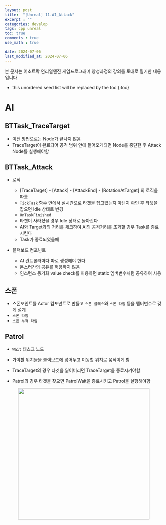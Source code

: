 ```yaml
---
layout: post
title:  "[Unreal] 11.AI_Attack"
excerpt : ""
categories: develop
tags: cpp unreal
toc: true
comments : true
use_math : true

date: 2024-07-06
last_modified_at: 2024-07-06
---
```

> <span style="font-size: 80%">
본 문서는 어소트락 언리얼엔진 게임프로그래머 양성과정의 강의를 토대로 필기한 내용입니다 </span>

<!--more-->

* this unordered seed list will be replaced by the toc
{:toc}

# AI

## BTTask_TraceTarget
- 이전 방법으로는 Node가 끝나지 않음
- TraceTarget이 완료되어 공격 범위 안에 들어오게되면 Node를 중단한 후 Attack Node를 실행해야함

## BTTask_Attack
- 로직
  - [TraceTarget] - [Attack] - [AttackEnd] - [RotationAtTarget] 의 로직을 따름
  - `TickTask` 함수 안에서 실시간으로 타겟을 잡고있는지 아닌지 확인 후 타겟을 잡으면 Idle 상태로 변경
  - `OnTaskFinished`
  - 타겟이 사라졌을 경우 Idle 상태로 돌아간다
  - AI와 Target과의 거리를 체크하여 AI의 공격거리를 초과할 경우 Task를 종료시킨다
  - Task가 종료되었을때

- 블랙보드 컴포넌트
  - AI 컨트롤러마다 따로 생성해야 한다
  - 몬스터간의 공유를 허용하지 않음
  - 인스턴스 동기화 value check를 허용하면 static 멤버변수처럼 공유하여 사용

## 스폰
- 스폰포인트를 Actor 컴포넌트로 만들고 `스폰 클래스`와 `스폰 타임` 등을 멤버변수로 갖게 설계
- `스폰 타임`
- `스폰 누적 타임`

## Patrol
- `Wait` 태스크 노드
- 가야할 위치들을 블랙보드에 넣어두고 이동할 위치로 움직이게 함

- TraceTarget의 경우 타겟을 잃어버리면 TraceTarget을 종료시켜야함
- Patrol의 경우 타겟을 찾으면 PatrolWait을 종료시키고 Patrol을 실행해야함

<p align = "center">
  <img src = "https://github.com/Jinlee0206/Jinlee0206.github.io/assets/105345909/ad2404c6-b9ce-4d41-bf0b-fc02e337cd64" width = 420>
</p>
